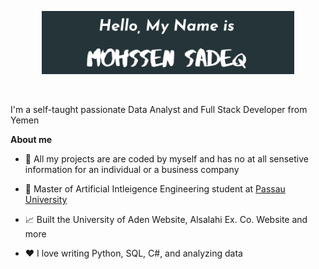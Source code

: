 <p align="center"><a href="https://mohssensadeq.github.io"><img width="80%" alt="Hello, I'm Mohssen. I do open source!" src="./Sadeq.png" /></a></p>

<br />

I'm a self-taught passionate Data Analyst and Full Stack Developer from Yemen

**About me**
- 🎁 All my projects are are coded by myself and has no at all sensetive information for an individual or a business company 

- 💼 Master of Artificial Intleigence Engineering student at [Passau University](https://www.uni-passau.de//)

- 📈 Built the University of Aden Website, Alsalahi Ex. Co. Website and more

- ❤️ I love writing Python, SQL, C#, and analyzing data
